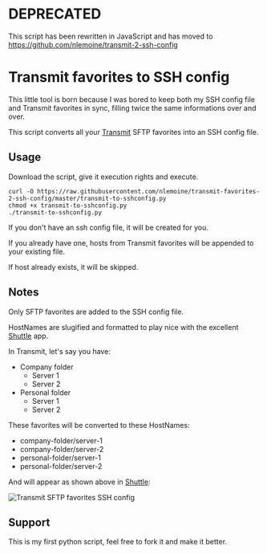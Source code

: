 # DEPRECATED

This script has been rewritten in JavaScript and has moved to https://github.com/nlemoine/transmit-2-ssh-config

# Transmit favorites to SSH config

This little tool is born because I was bored to keep both my SSH config file and Transmit favorites in sync, filling twice the same informations over and over. 

This script converts all your [Transmit](https://panic.com/transmit/) SFTP favorites into an SSH config file.

## Usage

Download the script, give it execution rights and execute. 

```
curl -O https://raw.githubusercontent.com/nlemoine/transmit-favorites-2-ssh-config/master/transmit-to-sshconfig.py
chmod +x transmit-to-sshconfig.py
./transmit-to-sshconfig.py
```

If you don't have an ssh config file, it will be created for you. 

If you already have one, hosts from Transmit favorites will be appended to your existing file.

If host already exists, it will be skipped.

## Notes

Only SFTP favorites are added to the SSH config file. 

HostNames are slugified and formatted to play nice with the excellent [Shuttle](http://fitztrev.github.io/shuttle/) app. 

In Transmit, let's say you have:

- Company folder
	- Server 1
	- Server 2
- Personal folder
	- Server 1
	- Server 2

These favorites will be converted to these HostNames:

- company-folder/server-1
- company-folder/server-2
- personal-folder/server-1
- personal-folder/server-2

And will appear as shown above in [Shuttle](http://fitztrev.github.io/shuttle/): 

![Transmit SFTP favorites SSH config](http://benkey.free.fr/transmit-to-sshconfig.png)

## Support

This is my first python script, feel free to fork it and make it better. 
